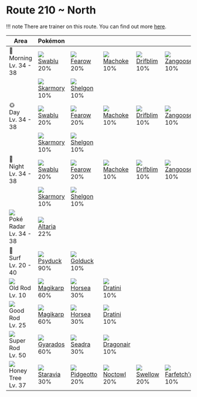 # Route 210 ~ North

!!! note
    There are trainer on this route. You can find out more [here](../../trainer_changes/route_210__north/).


Area                                         | Pokémon                       | &nbsp;                         | &nbsp;                         | &nbsp;                        | &nbsp;                          | &nbsp;
---                                          | ---                           | ---                            | ---                            | ---                           | ---                             | ---
🌅<br>Morning<br>Lv. 34 - 38                  | ![][333]<br>[Swablu]<br>20%   | ![][022]<br>[Fearow]<br>20%    | ![][067]<br>[Machoke]<br>10%   | ![][426]<br>[Drifblim]<br>10% | ![][335]<br>[Zangoose]<br>10%   | ![][336]<br>[Seviper]<br>10%
&nbsp;                                       | ![][227]<br>[Skarmory]<br>10% | ![][372]<br>[Shelgon]<br>10%   | &nbsp;                         | &nbsp;                        | &nbsp;                          | &nbsp;
🌞<br>Day<br>Lv. 34 - 38                      | ![][333]<br>[Swablu]<br>20%   | ![][022]<br>[Fearow]<br>20%    | ![][067]<br>[Machoke]<br>10%   | ![][426]<br>[Drifblim]<br>10% | ![][335]<br>[Zangoose]<br>10%   | ![][336]<br>[Seviper]<br>10%
&nbsp;                                       | ![][227]<br>[Skarmory]<br>10% | ![][372]<br>[Shelgon]<br>10%   | &nbsp;                         | &nbsp;                        | &nbsp;                          | &nbsp;
🌙<br>Night<br>Lv. 34 - 38                    | ![][333]<br>[Swablu]<br>20%   | ![][022]<br>[Fearow]<br>20%    | ![][067]<br>[Machoke]<br>10%   | ![][426]<br>[Drifblim]<br>10% | ![][335]<br>[Zangoose]<br>10%   | ![][336]<br>[Seviper]<br>10%
&nbsp;                                       | ![][227]<br>[Skarmory]<br>10% | ![][372]<br>[Shelgon]<br>10%   | &nbsp;                         | &nbsp;                        | &nbsp;                          | &nbsp;
![][poke-radar]<br>Poké Radar<br>Lv. 34 - 38 | ![][334]<br>[Altaria]<br>22%  | &nbsp;                         | &nbsp;                         | &nbsp;                        | &nbsp;                          | &nbsp;
🌊<br>Surf<br>Lv. 20 - 40                     | ![][054]<br>[Psyduck]<br>90%  | ![][055]<br>[Golduck]<br>10%   | &nbsp;                         | &nbsp;                        | &nbsp;                          | &nbsp;
![][old-rod]<br>Old Rod<br>Lv. 10            | ![][129]<br>[Magikarp]<br>60% | ![][116]<br>[Horsea]<br>30%    | ![][147]<br>[Dratini]<br>10%   | &nbsp;                        | &nbsp;                          | &nbsp;
![][good-rod]<br>Good Rod<br>Lv. 25          | ![][129]<br>[Magikarp]<br>60% | ![][116]<br>[Horsea]<br>30%    | ![][147]<br>[Dratini]<br>10%   | &nbsp;                        | &nbsp;                          | &nbsp;
![][super-rod]<br>Super Rod<br>Lv. 50        | ![][130]<br>[Gyarados]<br>60% | ![][117]<br>[Seadra]<br>30%    | ![][148]<br>[Dragonair]<br>10% | &nbsp;                        | &nbsp;                          | &nbsp;
![][honey]<br>Honey Tree<br>Lv. 37           | ![][397]<br>[Staravia]<br>30% | ![][017]<br>[Pidgeotto]<br>20% | ![][164]<br>[Noctowl]<br>20%   | ![][277]<br>[Swellow]<br>20%  | ![][083]<br>[Farfetch'd]<br>10% | &nbsp;

[Pidgeotto]: ../../pokemons/017/
[Fearow]: ../../pokemons/022/
[Psyduck]: ../../pokemons/054/
[Golduck]: ../../pokemons/055/
[Machoke]: ../../pokemons/067/
[Farfetch'd]: ../../pokemons/083/
[Horsea]: ../../pokemons/116/
[Seadra]: ../../pokemons/117/
[Magikarp]: ../../pokemons/129/
[Gyarados]: ../../pokemons/130/
[Dratini]: ../../pokemons/147/
[Dragonair]: ../../pokemons/148/
[Noctowl]: ../../pokemons/164/
[Skarmory]: ../../pokemons/227/
[Swellow]: ../../pokemons/277/
[Swablu]: ../../pokemons/333/
[Altaria]: ../../pokemons/334/
[Zangoose]: ../../pokemons/335/
[Seviper]: ../../pokemons/336/
[Shelgon]: ../../pokemons/372/
[Staravia]: ../../pokemons/397/
[Drifblim]: ../../pokemons/426/
[good-rod]: ../img/items/good-rod.png
[honey]: ../img/items/honey.png
[old-rod]: ../img/items/old-rod.png
[poke-radar]: ../img/items/poke-radar.png
[super-rod]: ../img/items/super-rod.png
[017]: ../img/pokemon/017.png
[022]: ../img/pokemon/022.png
[054]: ../img/pokemon/054.png
[055]: ../img/pokemon/055.png
[067]: ../img/pokemon/067.png
[083]: ../img/pokemon/083.png
[116]: ../img/pokemon/116.png
[117]: ../img/pokemon/117.png
[129]: ../img/pokemon/129.png
[130]: ../img/pokemon/130.png
[147]: ../img/pokemon/147.png
[148]: ../img/pokemon/148.png
[164]: ../img/pokemon/164.png
[227]: ../img/pokemon/227.png
[277]: ../img/pokemon/277.png
[333]: ../img/pokemon/333.png
[334]: ../img/pokemon/334.png
[335]: ../img/pokemon/335.png
[336]: ../img/pokemon/336.png
[372]: ../img/pokemon/372.png
[397]: ../img/pokemon/397.png
[426]: ../img/pokemon/426.png
